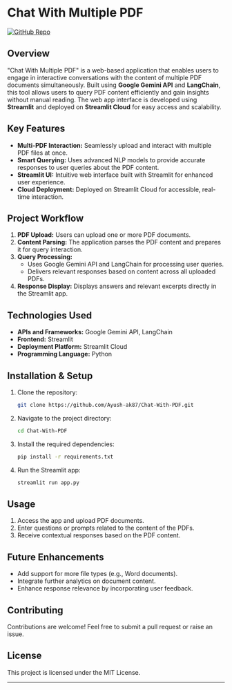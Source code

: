 # Chat With Multiple PDF

[![GitHub Repo](https://img.shields.io/badge/GitHub-Repository-blue)](https://github.com/Ayush-ak87/Chat-With-PDF)

## Overview
"Chat With Multiple PDF" is a web-based application that enables users to engage in interactive conversations with the content of multiple PDF documents simultaneously. Built using **Google Gemini API** and **LangChain**, this tool allows users to query PDF content efficiently and gain insights without manual reading. The web app interface is developed using **Streamlit** and deployed on **Streamlit Cloud** for easy access and scalability.

## Key Features
- **Multi-PDF Interaction:** Seamlessly upload and interact with multiple PDF files at once.
- **Smart Querying:** Uses advanced NLP models to provide accurate responses to user queries about the PDF content.
- **Streamlit UI:** Intuitive web interface built with Streamlit for enhanced user experience.
- **Cloud Deployment:** Deployed on Streamlit Cloud for accessible, real-time interaction.

## Project Workflow
1. **PDF Upload:** Users can upload one or more PDF documents.
2. **Content Parsing:** The application parses the PDF content and prepares it for query interaction.
3. **Query Processing:** 
   - Uses Google Gemini API and LangChain for processing user queries.
   - Delivers relevant responses based on content across all uploaded PDFs.
4. **Response Display:** Displays answers and relevant excerpts directly in the Streamlit app.

## Technologies Used
- **APIs and Frameworks:** Google Gemini API, LangChain
- **Frontend:** Streamlit
- **Deployment Platform:** Streamlit Cloud
- **Programming Language:** Python

## Installation & Setup
1. Clone the repository:
   ```bash
   git clone https://github.com/Ayush-ak87/Chat-With-PDF.git
   ```
2. Navigate to the project directory:
   ```bash
   cd Chat-With-PDF
   ```
3. Install the required dependencies:
   ```bash
   pip install -r requirements.txt
   ```
4. Run the Streamlit app:
   ```bash
   streamlit run app.py
   ```

## Usage
1. Access the app and upload PDF documents.
2. Enter questions or prompts related to the content of the PDFs.
3. Receive contextual responses based on the PDF content.

## Future Enhancements
- Add support for more file types (e.g., Word documents).
- Integrate further analytics on document content.
- Enhance response relevance by incorporating user feedback.

## Contributing
Contributions are welcome! Feel free to submit a pull request or raise an issue.

## License
This project is licensed under the MIT License.

--- 
